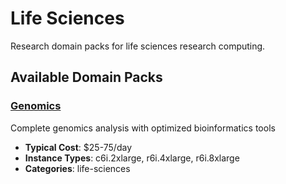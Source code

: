 # Life Sciences

Research domain packs for life sciences research computing.

## Available Domain Packs

### [Genomics](genomics.md)

Complete genomics analysis with optimized bioinformatics tools

- **Typical Cost**: $25-75/day
- **Instance Types**: c6i.2xlarge, r6i.4xlarge, r6i.8xlarge
- **Categories**: life-sciences
